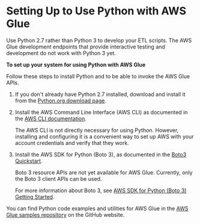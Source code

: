 # Setting Up to Use Python with AWS Glue<a name="aws-glue-programming-python-setup"></a>

Use Python 2\.7 rather than Python 3 to develop your ETL scripts\. The AWS Glue development endpoints that provide interactive testing and development do not work with Python 3 yet\.

**To set up your system for using Python with AWS Glue**

Follow these steps to install Python and to be able to invoke the AWS Glue APIs\. 

1. If you don't already have Python 2\.7 installed, download and install it from the [Python\.org download page](https://www.python.org/downloads/)\.

1. Install the AWS Command Line Interface \(AWS CLI\) as documented in the [AWS CLI documentation](http://docs.aws.amazon.com/cli/latest/userguide/installing.html)\.

   The AWS CLI is not directly necessary for using Python\. However, installing and configuring it is a convenient way to set up AWS with your account credentials and verify that they work\.

1. Install the AWS SDK for Python \(Boto 3\), as documented in the [Boto3 Quickstart](http://boto3.readthedocs.org/en/latest/guide/quickstart.html)\.

   Boto 3 resource APIs are not yet available for AWS Glue\. Currently, only the Boto 3 client APIs can be used\.

   For more information about Boto 3, see [AWS SDK for Python \(Boto 3\) Getting Started](http://boto3.readthedocs.org/en/latest/)\.

You can find Python code examples and utilities for AWS Glue in the [AWS Glue samples repository](https://github.com/awslabs/aws-glue-samples) on the GitHub website\.